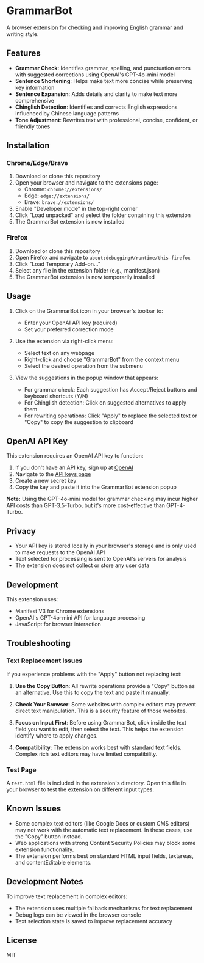 # GrammarBot

A browser extension for checking and improving English grammar and writing style.

## Features

- **Grammar Check**: Identifies grammar, spelling, and punctuation errors with suggested corrections using OpenAI's GPT-4o-mini model
- **Sentence Shortening**: Helps make text more concise while preserving key information
- **Sentence Expansion**: Adds details and clarity to make text more comprehensive
- **Chinglish Detection**: Identifies and corrects English expressions influenced by Chinese language patterns
- **Tone Adjustment**: Rewrites text with professional, concise, confident, or friendly tones

## Installation

### Chrome/Edge/Brave

1. Download or clone this repository
2. Open your browser and navigate to the extensions page:
   - Chrome: `chrome://extensions/`
   - Edge: `edge://extensions/`
   - Brave: `brave://extensions/`
3. Enable "Developer mode" in the top-right corner
4. Click "Load unpacked" and select the folder containing this extension
5. The GrammarBot extension is now installed

### Firefox

1. Download or clone this repository
2. Open Firefox and navigate to `about:debugging#/runtime/this-firefox`
3. Click "Load Temporary Add-on..."
4. Select any file in the extension folder (e.g., manifest.json)
5. The GrammarBot extension is now temporarily installed

## Usage

1. Click on the GrammarBot icon in your browser's toolbar to:
   - Enter your OpenAI API key (required)
   - Set your preferred correction mode

2. Use the extension via right-click menu:
   - Select text on any webpage
   - Right-click and choose "GrammarBot" from the context menu
   - Select the desired operation from the submenu

3. View the suggestions in the popup window that appears:
   - For grammar check: Each suggestion has Accept/Reject buttons and keyboard shortcuts (Y/N)
   - For Chinglish detection: Click on suggested alternatives to apply them
   - For rewriting operations: Click "Apply" to replace the selected text or "Copy" to copy the suggestion to clipboard

## OpenAI API Key

This extension requires an OpenAI API key to function:

1. If you don't have an API key, sign up at [OpenAI](https://platform.openai.com/)
2. Navigate to the [API keys page](https://platform.openai.com/account/api-keys)
3. Create a new secret key
4. Copy the key and paste it into the GrammarBot extension popup

**Note:** Using the GPT-4o-mini model for grammar checking may incur higher API costs than GPT-3.5-Turbo, but it's more cost-effective than GPT-4-Turbo.

## Privacy

- Your API key is stored locally in your browser's storage and is only used to make requests to the OpenAI API
- Text selected for processing is sent to OpenAI's servers for analysis
- The extension does not collect or store any user data

## Development

This extension uses:
- Manifest V3 for Chrome extensions
- OpenAI's GPT-4o-mini API for language processing
- JavaScript for browser interaction

## Troubleshooting

### Text Replacement Issues

If you experience problems with the "Apply" button not replacing text:

1. **Use the Copy Button**: All rewrite operations provide a "Copy" button as an alternative. Use this to copy the text and paste it manually.

2. **Check Your Browser**: Some websites with complex editors may prevent direct text manipulation. This is a security feature of those websites.

3. **Focus on Input First**: Before using GrammarBot, click inside the text field you want to edit, then select the text. This helps the extension identify where to apply changes.

4. **Compatibility**: The extension works best with standard text fields. Complex rich text editors may have limited compatibility.

### Test Page

A `test.html` file is included in the extension's directory. Open this file in your browser to test the extension on different input types.

## Known Issues

- Some complex text editors (like Google Docs or custom CMS editors) may not work with the automatic text replacement. In these cases, use the "Copy" button instead.
- Web applications with strong Content Security Policies may block some extension functionality.
- The extension performs best on standard HTML input fields, textareas, and contentEditable elements.

## Development Notes

To improve text replacement in complex editors:
- The extension uses multiple fallback mechanisms for text replacement
- Debug logs can be viewed in the browser console
- Text selection state is saved to improve replacement accuracy

## License

MIT 